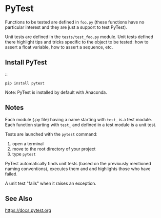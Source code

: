 # PyTest

Functions to be tested are defined in `foo.py` (these functions have no particular interest and they are just a support to test PyTest).

Unit tests are defined in the `tests/test_foo.py` module.
Unit tests defined there highlight tips and tricks specific to the object to be tested: how to assert a float variable, how to assert a sequence, etc.

## Install PyTest

::

    pip install pytest

Note: PyTest is installed by default with Anaconda.

## Notes

Each module (.py file) having a name starting with `test_` is a test module.
Each function starting with `test_` and defined in a test module is a unit test.

Tests are launched with the `pytest` command:

1. open a terminal
2. move to the root directory of your project
3. type `pytest`

PyTest automatically finds unit tests (based on the previously mentioned naming conventions),
executes them and and highlights those who have failed.

A unit test "fails" when it raises an exception.

## See Also

https://docs.pytest.org